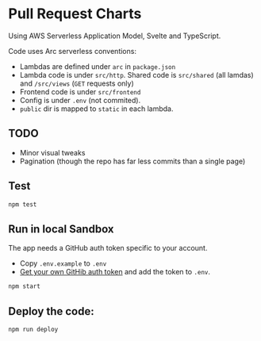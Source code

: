 # Pull Request Charts

Using AWS Serverless Application Model, Svelte and TypeScript.

Code uses Arc serverless conventions:

 - Lambdas are defined under `arc` in `package.json`
 - Lambda code is under `src/http`. Shared code is `src/shared` (all lamdas) and `/src/views` (`GET` requests only)
 - Frontend code is under `src/frontend`
 - Config is under `.env` (not commited). 
 - `public` dir is mapped to `static` in each lambda.
## TODO

 - Minor visual tweaks
 - Pagination (though the repo has far less commits than a single page)

## Test

```bash
npm test
```

## Run in local Sandbox

The app needs a GitHub auth token specific to your account.

 - Copy `.env.example` to `.env`
 - [Get your own GitHib auth token](https://github.com/settings/tokens/new) and add the token to `.env`.

```bash
npm start
```

## Deploy the code:

```bash
npm run deploy
```
